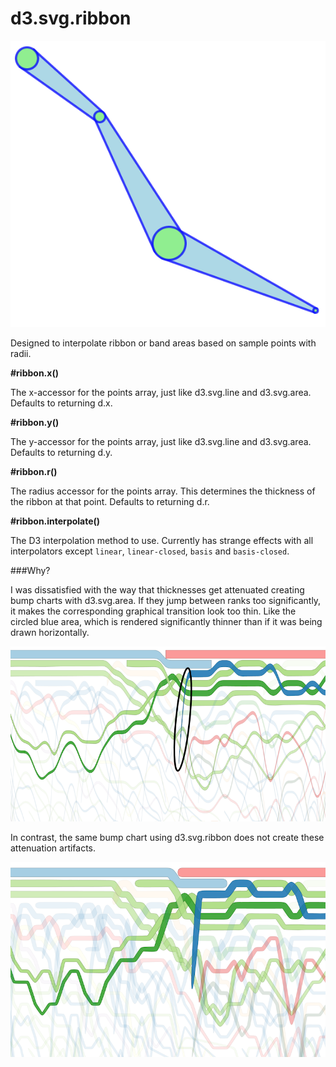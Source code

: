 d3.svg.ribbon
===============

![d3.svg.ribbon](images/example.png)

Designed to interpolate ribbon or band areas based on sample points with radii.

**#ribbon.x()**

The x-accessor for the points array, just like d3.svg.line and d3.svg.area. Defaults to returning d.x.

**#ribbon.y()**

The y-accessor for the points array, just like d3.svg.line and d3.svg.area. Defaults to returning d.y.

**#ribbon.r()**

The radius accessor for the points array. This determines the thickness of the ribbon at that point. Defaults to returning d.r.

**#ribbon.interpolate()**

The D3 interpolation method to use. Currently has strange effects with all interpolators except `linear`, `linear-closed`, `basis` and `basis-closed`.

###Why?

I was dissatisfied with the way that thicknesses get attenuated creating bump charts with d3.svg.area. If they jump between ranks too significantly, it makes the corresponding graphical transition look too thin. Like the circled blue area, which is rendered significantly thinner than if it was being drawn horizontally.

![d3.svg.ribbon](images/area_bump.png)

In contrast, the same bump chart using d3.svg.ribbon does not create these attenuation artifacts.

![d3.svg.ribbon](images/ribbon_bump.png)
